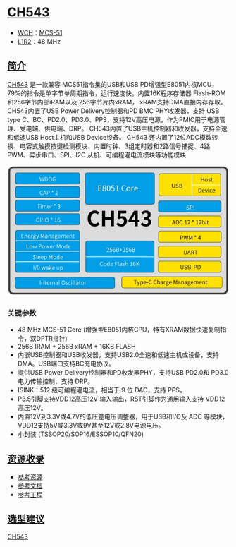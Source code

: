 ﻿# [CH543](https://www.soc.xin/CH543)


* [WCH](http://www.wch.cn/)：[MCS-51](https://github.com/SoCXin/MCS-51)
* [L1R2](https://github.com/SoCXin/Level)：48 MHz

## [简介](https://www.soc.xin/CH543)

[CH543](http://www.wch.cn/products/CH543.html) 是一款兼容 MCS51指令集的USB和USB PD增强型E8051内核MCU，79%的指令是单字节单周期指令，运行速度快。内置16K程序存储器 Flash-ROM和256字节内部iRAM以及 256字节片内xRAM， xRAM支持DMA直接内存存取。 CH543内置了USB Power Delivery控制器和PD BMC PHY收发器，支持 USB type C、BC、PD2.0、PD3.0、PPS，支持12V高压电源，作为PMIC用于电源管理、受电端、供电端、DRP。 CH543内置了USB主机控制器和收发器，支持全速和低速USB Host主机和USB Device设备。 CH543 还内置了12位ADC模数转换、电容式触摸按键检测模块、内置时钟、3组定时器和2路信号捕捉、4路PWM、异步串口、SPI、I2C 从机、可编程灌电流模块等功能模块

[![sites](docs/CH543.png)](http://www.wch.cn/products/CH543.html)

### 关键参数

* 48 MHz MCS-51 Core (增强型E8051内核CPU，特有XRAM数据快速复制指令，双DPTR指针)
* 256B IRAM + 256B xRAM + 16KB FLASH
* 内嵌USB控制器和USB收发器，支持USB2.0全速和低速主机或设备，支持DMA。USB端口支持BC充电协议。
* 提供USB Power Delivery控制器和PD收发器PHY，支持USB PD2.0和 PD3.0电力传输控制，支持 DRP。
* ISINK：512 级可编程灌电流，相当于 9 位 DAC，支持 PPS。
* P3.5引脚支持VDD12高压12V 输入输出，RST引脚作为通用输入支持 VDD12高压12V。
* 内置12V到3.3V或4.7V的低压差电压调整器，用于USB和I/O及 ADC 等模块，VDD12支持5V或3.3V或9V甚至12V或2.8V电源电压。
* 小封装 (TSSOP20/SOP16/ESSOP10/QFN20)

## [资源收录](https://github.com/SoCXin)

* [参考资源](src/)
* [参考文档](docs/)
* [参考工程](project/)

## [选型建议](https://github.com/SoCXin)

[CH543](https://item.taobao.com/item.htm?spm=a230r.1.14.18.6f9b2125UQ7Zbg&id=672919328816&ns=1&abbucket=6#detail)

